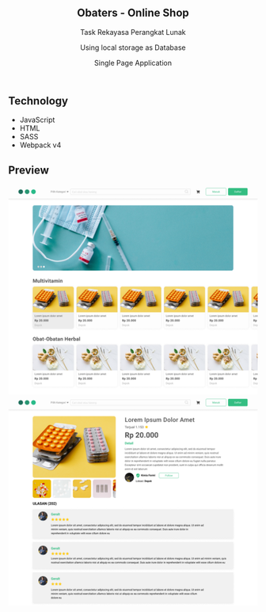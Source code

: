 <article>
  <header>
    <h1>Obaters - Online Shop</h1>
    <p>Task Rekayasa Perangkat Lunak</p> 
    <p>Using local storage as Database</p>
    <p>Single Page Application</p>
  </header>
  <section>
    <h2>Technology</h2>
    <ul>
      <li>JavaScript</li>
      <li>HTML</li>
      <li>SASS</li>
      <li>Webpack v4</li>
    </ul>
  </section>
  <section>
    <h2>Preview</h2>
    <img 
      src="./img/page-show-all-products.png"  
      alt="page show all products - main page" 
    />
    <img 
      src="./img/page-detail-product.png"
      alt="page detail product"
    />
  </section>
</article>
